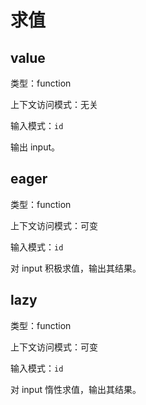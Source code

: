 # 求值

## value

类型：function

上下文访问模式：无关

输入模式：`id`

输出 input。

## eager

类型：function

上下文访问模式：可变

输入模式：`id`

对 input 积极求值，输出其结果。

## lazy

类型：function

上下文访问模式：可变

输入模式：`id`

对 input 惰性求值，输出其结果。
